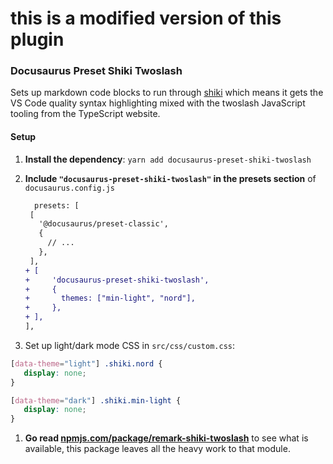 # this is a modified version of this plugin

### Docusaurus Preset Shiki Twoslash

Sets up markdown code blocks to run through [shiki](https://shiki.matsu.io) which means it gets the VS Code quality
syntax highlighting mixed with the twoslash JavaScript tooling from the TypeScript website.

#### Setup

1. **Install the dependency**: `yarn add docusaurus-preset-shiki-twoslash`
1. **Include `"docusaurus-preset-shiki-twoslash"` in the presets section** of `docusaurus.config.js`

   ```diff
     presets: [
    [
      '@docusaurus/preset-classic',
      {
        // ...
      },
    ],
   + [
   +     'docusaurus-preset-shiki-twoslash',
   +     {
   +       themes: ["min-light", "nord"],
   +     },
   + ],
   ],
   ```

1. Set up light/dark mode CSS in `src/css/custom.css`:
  
  ```css
  [data-theme="light"] .shiki.nord {
     display: none;
  }

  [data-theme="dark"] .shiki.min-light {
     display: none;
  }
  ```

1. **Go read [npmjs.com/package/remark-shiki-twoslash](https://www.npmjs.com/package/remark-shiki-twoslash)** to see what is available, this package leaves all the heavy work to that module.
